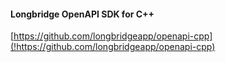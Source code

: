 #### Longbridge OpenAPI SDK for C++

[https://github.com/longbridgeapp/openapi-cpp](!https://github.com/longbridgeapp/openapi-cpp)